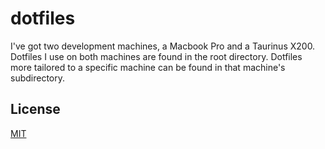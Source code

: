 # dotfiles
I've got two development machines, a Macbook Pro and a Taurinus X200. Dotfiles I use on both machines are found in the root directory. Dotfiles more tailored to a specific machine can be found in that machine's subdirectory.

## License
[MIT](https://opensource.org/licenses/MIT)
